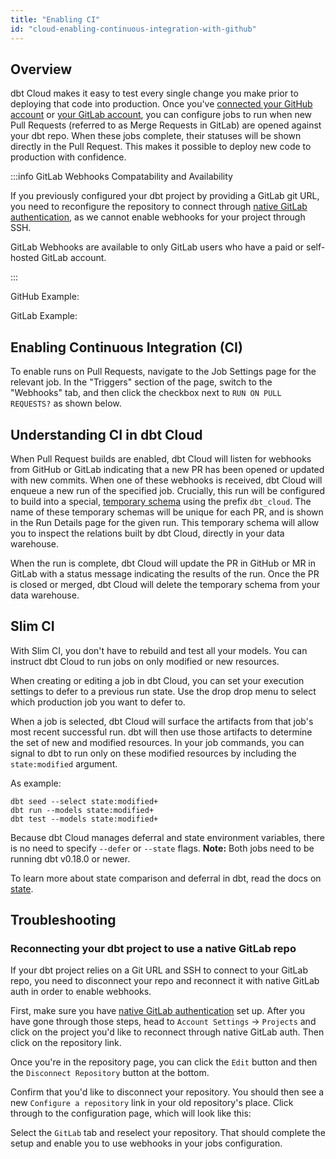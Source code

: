 ```yaml
---
title: "Enabling CI"
id: "cloud-enabling-continuous-integration-with-github"
---
```


## Overview

dbt Cloud makes it easy to test every single change you make prior to deploying that code into production. Once you've [connected your GitHub account](cloud-installing-the-github-application) or [your GitLab account](connecting-gitlab), you can configure jobs to run when new Pull Requests (referred to as Merge Requests in GitLab) are opened against your dbt repo. When these jobs complete, their statuses will be shown directly in the Pull Request. This makes it possible to deploy new code to production with confidence.

:::info GitLab Webhooks Compatability and Availability 

If you previously configured your dbt project by providing a GitLab git URL, you need to reconfigure the repository to connect through [native GitLab authentication](connecting-gitlab), as we cannot enable webhooks for your project through SSH.

GitLab Webhooks are available to only GitLab users who have a paid or self-hosted GitLab account.

:::

GitHub Example:
<Lightbox src="/img/docs/dbt-cloud/using-dbt-cloud/09c886f-Screen_Shot_2019-02-08_at_4.54.41_PM.png" title="The green checkmark means this PR is ready to be merged. The 'details' link shown here will navigate you to the relevant run in dbt Cloud."/>

GitLab Example:
<Lightbox src="/img/docs/dbt-cloud/using-dbt-cloud/GitLab-Pipeline.png" title="The green checkmark means this MR is ready to be merged. The 'dbt Cloud' pop up shown here will navigate you to the relevant run in dbt Cloud."/>

## Enabling Continuous Integration (CI)

To enable runs on Pull Requests, navigate to the Job Settings page for the relevant job. In the "Triggers" section of the page, switch to the "Webhooks" tab, and then click the checkbox next to `RUN ON PULL REQUESTS?` as shown below.

<Lightbox src="/img/docs/dbt-cloud/using-dbt-cloud/61536c9-Screen_Shot_2019-02-08_at_9.46.29_PM.png" title=""/>


## Understanding CI in dbt Cloud

When Pull Request builds are enabled, dbt Cloud will listen for webhooks from GitHub or GitLab indicating that a new PR has been opened or updated with new commits. When one of these webhooks is received, dbt Cloud will enqueue a new run of the specified job. Crucially, this run will be configured to build into a special, [temporary schema](building-models/using-custom-schemas) using the prefix `dbt_cloud`. The name of these temporary schemas will be unique for each PR, and is shown in the Run Details page for the given run. This temporary schema will allow you to inspect the relations built by dbt Cloud, directly in your data warehouse.

<Lightbox src="/img/docs/dbt-cloud/using-dbt-cloud/using_ci_dbt_cloud.png" title="Viewing the temporary schema name for a run triggered by a PR"/>

When the run is complete, dbt Cloud will update the PR in GitHub or MR in GitLab with a status message indicating the results of the run. Once the PR is closed or merged, dbt Cloud will delete the temporary schema from your data warehouse.

## Slim CI

With Slim CI, you don't have to rebuild and test all your models. You can instruct dbt Cloud to run jobs on only modified or new resources.

When creating or editing a job in dbt Cloud, you can set your execution settings to defer to a previous run state. Use the drop drop menu to select which production job you want to defer to.


<Lightbox src="/img/docs/dbt-cloud/using-dbt-cloud/ci-deferral.png" title="Jobs that run
on pull requests may select &quot;self&quot; or another job from the same project for deferral and comparison"/>

When a job is selected, dbt Cloud will surface the artifacts from that job's most recent successful run. dbt will then use those artifacts to determine the set of new and modified resources. In your job commands, you can signal to dbt to run only on these modified resources by including the `state:modified` argument. 

As example:

```
dbt seed --select state:modified+
dbt run --models state:modified+
dbt test --models state:modified+
```

Because dbt Cloud manages deferral and state environment variables, there is no need to specify `--defer` or `--state` flags. **Note:** Both jobs need to be running dbt v0.18.0 or newer.


To learn more about state comparison and deferral in dbt, read the docs on [state](understanding-state).

## Troubleshooting

### Reconnecting your dbt project to use a native GitLab repo 

If your dbt project relies on a Git URL and SSH to connect to your GitLab repo, you need to disconnect your repo and reconnect it with native GitLab auth in order to enable webhooks. 

First, make sure you have [native GitLab authentication](connecting-gitlab) set up. After you have gone through those steps, head to `Account Settings` -> `Projects` and click on the project you'd like to reconnect through native GitLab auth. Then click on the repository link. 

Once you're in the repository page, you can click the `Edit` button and then the `Disconnect Repository` button at the bottom.
<Lightbox src="/img/docs/dbt-cloud/using-dbt-cloud/Enabling-CI/Disconnect-Repository.png" title="Disconnect repo"/>

Confirm that you'd like to disconnect your repository. You should then see a new `Configure a repository` link in your old repository's place. Click through to the configuration page, which will look like this:

<Lightbox src="/img/docs/dbt-cloud/using-dbt-cloud/Enabling-CI/repo-config.png" title="Configure repo"/>

Select the `GitLab` tab and reselect your repository. That should complete the setup and enable you to use webhooks in your jobs configuration.